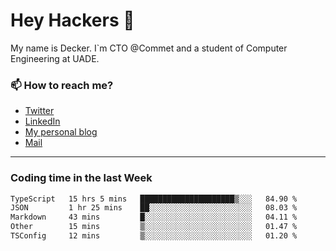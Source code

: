 # Hey Hackers 👋

My name is Decker. I`m CTO @Commet and a student of Computer Engineering at UADE.

### 📫 How to reach me?
- [Twitter](https://x.com/0xDecker) 
- [LinkedIn](https://www.linkedin.com/in/decker-urbano/) 
- [My personal blog](http://decker.sh) 
- [Mail](mailto:me@decker.sh)

---

### Coding time in the last Week

<!--START_SECTION:waka-->

```txt
TypeScript   15 hrs 5 mins   █████████████████████▒░░░   84.90 %
JSON         1 hr 25 mins    ██░░░░░░░░░░░░░░░░░░░░░░░   08.03 %
Markdown     43 mins         █░░░░░░░░░░░░░░░░░░░░░░░░   04.11 %
Other        15 mins         ▒░░░░░░░░░░░░░░░░░░░░░░░░   01.47 %
TSConfig     12 mins         ▒░░░░░░░░░░░░░░░░░░░░░░░░   01.20 %
```

<!--END_SECTION:waka-->
